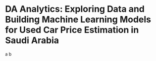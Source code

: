 # DA Analytics: Exploring Data and Building Machine Learning Models for Used Car Price Estimation in Saudi Arabia
a
b
